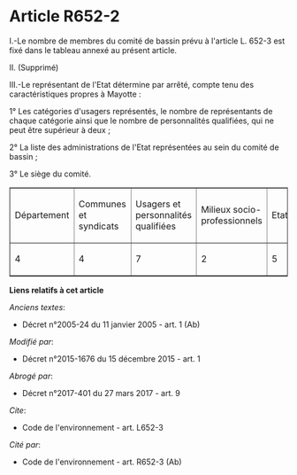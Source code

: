 # Article R652-2

I.-Le nombre de membres du comité de bassin prévu à l'article L. 652-3 est fixé dans le tableau annexé au présent article. 

II. (Supprimé) 

III.-Le représentant de l'Etat détermine par arrêté, compte tenu des caractéristiques propres à Mayotte : 

1° Les catégories d'usagers représentés, le nombre de représentants de chaque catégorie ainsi que le nombre de personnalités
qualifiées, qui ne peut être supérieur à deux ; 

2° La liste des administrations de l'Etat représentées au sein du comité de bassin ; 

3° Le siège du comité. 

<table cellspacing="0" border="1" width="605" cellpadding="0" align="center">
  <tbody>
    <tr>
      <td width="79">

Département 

</td>
      <td width="78">

Communes et syndicats 

</td>
      <td width="79">

Usagers et personnalités qualifiées 

</td>
      <td width="79">

Milieux socio-professionnels 

</td>
      <td width="72">

Etat 

</td>
      <td width="72">

Total 

</td>
    </tr>
    <tr>
      <td width="79">

4 

</td>
      <td width="78">

4 

</td>
      <td width="79">

7 

</td>
      <td width="79">

2 

</td>
      <td width="72">

5 

</td>
      <td width="72">

22

</td>
    </tr>
  </tbody>
</table>

**Liens relatifs à cet article**

_Anciens textes_:

  - Décret n°2005-24 du 11 janvier 2005 - art. 1 (Ab)

_Modifié par_:

  - Décret n°2015-1676 du 15 décembre 2015 - art. 1

_Abrogé par_:

  - Décret n°2017-401 du 27 mars 2017 - art. 9

_Cite_:

  - Code de l'environnement - art. L652-3

_Cité par_:

  - Code de l'environnement - art. R652-3 (Ab)
